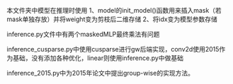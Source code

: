本文件夹中模型在推理时使用
1、model的init_model()函数用来插入mask（若mask单独存放）并将weight变为剪枝后二维存储
2、将idx变为模型参数存储


inference.py文件中有两个maskedMLP最终乘法有问题

inference_cusparse.py中使用cusparse进行gw后端实现，conv2d使用2015作为基础，没有添加各种优化，linear则使用inference.py中做基础


inference_2015.py中为2015年论文中提出group-wise的实现方法。
